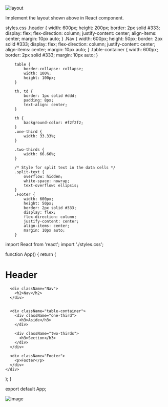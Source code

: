![layout](https://tutorial.techaltum.com/images/css-layout.jpg)

Implement the layout shown above in React component.



styles.css
        .header {
            width: 600px;
            height: 200px;
            border: 2px solid #333;
            display: flex;
            flex-direction: column;
            justify-content: center;
            align-items: center;
            margin: 10px auto;
        }
        .Nav {
            width: 600px;
            height: 50px;
            border: 2px solid #333;
            display: flex;
            flex-direction: column;
            justify-content: center;
            align-items: center;
            margin: 10px auto;
        }
        .table-container {
            width: 600px;
            border: 2px solid #333;
            margin: 10px auto;
        }

        table {
            border-collapse: collapse;
            width: 100%;
            height: 100px;
        }

        th, td {
            border: 1px solid #ddd;
            padding: 8px;
            text-align: center;
        }

        th {
            background-color: #f2f2f2;
        }
        .one-third {
            width: 33.33%;
        }

        .two-thirds {
            width: 66.66%;
        }

        /* Style for split text in the data cells */
        .split-text {
            overflow: hidden;
            white-space: nowrap;
            text-overflow: ellipsis;
        }
        .Footer {
            width: 600px;
            height: 50px;
            border: 2px solid #333;
            display: flex;
            flex-direction: column;
            justify-content: center;
            align-items: center;
            margin: 10px auto;
        }


import React from 'react';
import './styles.css'; 

function App() {
  return (
    <div>
      <div className="header">
        <h1>Header</h1>
      </div>

      <div className="Nav">
        <h2>Nav</h2>
      </div>


      <div className="table-container">
        <div className="one-third">
          <h3>Aside</h3>
        </div>

        <div className="two-thirds">
          <h3>Section</h3>
        </div>
      </div>

      <div className="Footer">
        <p>Footer</p>
      </div>
    </div>
  );
}

export default App;


   


![image](https://github.com/chuwa-fullstack-training/fullstack-training-0212/assets/47225065/f7fdcde8-9cf6-4696-88bd-77191becbdaf)

